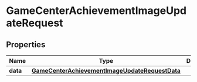 

# GameCenterAchievementImageUpdateRequest


## Properties

| Name | Type | Description | Notes |
|------------ | ------------- | ------------- | -------------|
|**data** | [**GameCenterAchievementImageUpdateRequestData**](GameCenterAchievementImageUpdateRequestData.md) |  |  |



